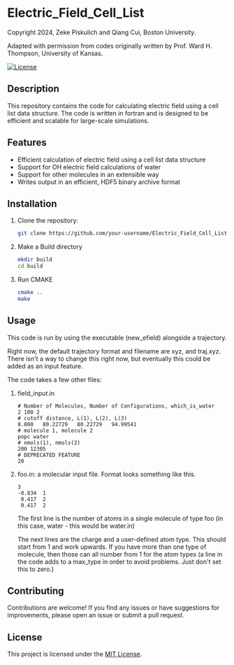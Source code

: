 # Electric_Field_Cell_List

Copyright 2024, Zeke Piskulich and Qiang Cui, Boston University.

Adapted with permission from codes originally written by Prof. Ward H. Thompson, University of Kansas.

[![License](https://img.shields.io/badge/license-MIT-blue.svg)](https://opensource.org/licenses/MIT)

## Description

This repository contains the code for calculating electric field using a cell list data structure. The code is written in fortran and is designed to be efficient and scalable for large-scale simulations.

## Features

- Efficient calculation of electric field using a cell list data structure
- Support for OH electric field calculations of water
- Support for other molecules in an extensible way
- Writes output in an efficient, HDF5 binary archive format

## Installation

1. Clone the repository:

    ```bash
    git clone https://github.com/your-username/Electric_Field_Cell_List.git
    ```

2. Make a Build directory

    ```bash
    mkdir build
    cd build
    ```

3. Run CMAKE

    ```bash
    cmake ..
    make
    ```

## Usage

This code is run by using the executable (new_efield) alongside a trajectory.

Right now, the default trajectory format and filename are xyz, and traj.xyz. There isn't a way to change this right now, but eventually this could be added as an input feature.

The code takes a few other files:

1) field_input.in

    ```
    # Number of Molecules, Number of Configurations, which_is_water
    2 100 2
    # cutoff distance, L(1), L(2), L(3)
    8.000   80.22729   80.22729   94.99541
    # molecule 1, molecule 2
    popc water
    # nmols(1), nmols(2)
    200 12305
    # DEPRECATED FEATURE
    20
    ```

2) foo.in: a molecular input file. Format looks something like this.

    ```
    3
    -0.834  1
     0.417  2
     0.417  2
    ```

    The first line is the number of atoms in a single molecule of type foo (in this case, water - this would be water.in)

    The next lines are the charge and a user-defined atom type. This should start from 1 and work upwards. If you have more than one type of molecule, then those can all number from 1 for the atom types (a line in the code adds to a max_type in order to avoid problems. Just don't set this to zero.)
## Contributing

Contributions are welcome! If you find any issues or have suggestions for improvements, please open an issue or submit a pull request.

## License

This project is licensed under the [MIT License](LICENSE).

